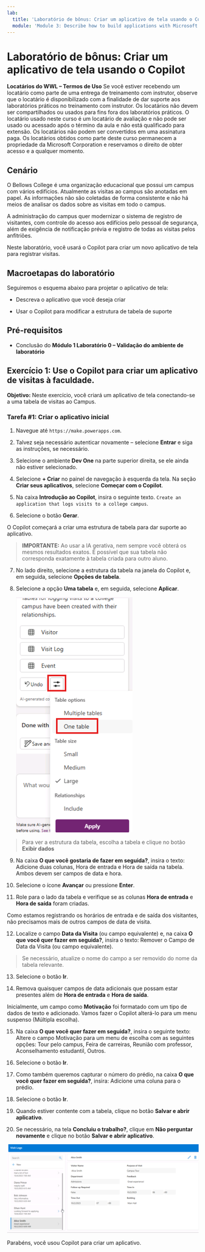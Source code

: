 ```yaml
---
lab:
  title: 'Laboratório de bônus: Criar um aplicativo de tela usando o Copilot'
  module: 'Module 3: Describe how to build applications with Microsoft Power Apps'
---
```


# Laboratório de bônus: Criar um aplicativo de tela usando o Copilot

**Locatários do WWL – Termos de Uso** Se você estiver recebendo um locatário como parte de uma entrega de treinamento com instrutor, observe que o locatário é disponibilizado com a finalidade de dar suporte aos laboratórios práticos no treinamento com instrutor. Os locatários não devem ser compartilhados ou usados para fins fora dos laboratórios práticos. O locatário usado neste curso é um locatário de avaliação e não pode ser usado ou acessado após o término da aula e não está qualificado para extensão. Os locatários não podem ser convertidos em uma assinatura paga. Os locatários obtidos como parte deste curso permanecem a propriedade da Microsoft Corporation e reservamos o direito de obter acesso e a qualquer momento. 

## Cenário

O Bellows College é uma organização educacional que possui um campus com vários edifícios. Atualmente as visitas ao campus são anotadas em papel. As informações não são coletadas de forma consistente e não há meios de analisar os dados sobre as visitas em todo o campus.

A administração do campus quer modernizar o sistema de registro de visitantes, com controle do acesso aos edifícios pelo pessoal de segurança, além de exigência de notificação prévia e registro de todas as visitas pelos anfitriões.

Neste laboratório, você usará o Copilot para criar um novo aplicativo de tela para registrar visitas. 

## Macroetapas do laboratório

Seguiremos o esquema abaixo para projetar o aplicativo de tela:

- Descreva o aplicativo que você deseja criar

- Usar o Copilot para modificar a estrutura de tabela de suporte

 ## Pré-requisitos

- Conclusão do **Módulo 1 Laboratório 0 – Validação do ambiente de laboratório**

## Exercício 1: Use o Copilot para criar um aplicativo de visitas à faculdade.

**Objetivo:** Neste exercício, você criará um aplicativo de tela conectando-se a uma tabela de visitas ao Campus.

### Tarefa \#1: Criar o aplicativo inicial

1. Navegue até `https://make.powerapps.com`.

2. Talvez seja necessário autenticar novamente – selecione **Entrar** e siga as instruções, se necessário.

3. Selecione o ambiente **Dev One** na parte superior direita, se ele ainda não estiver selecionado.

4. Selecione **+ Criar** no painel de navegação à esquerda da tela. Na seção **Criar seus aplicativos**, selecione **Começar com o Copilot**.

5. Na caixa **Introdução ao Copilot**, insira o seguinte texto. `Create an application that logs visits to a college campus`. 

6. Selecione o botão **Gerar**.

O Copilot começará a criar uma estrutura de tabela para dar suporte ao aplicativo. 

> **IMPORTANTE:** Ao usar a IA gerativa, nem sempre você obterá os mesmos resultados exatos. É possível que sua tabela não corresponda exatamente à tabela criada para outro aluno. 

7. No lado direito, selecione a estrutura da tabela na janela do Copilot e, em seguida, selecione **Opções de tabela**.

8. Selecione a opção **Uma tabela** e, em seguida, selecione **Aplicar**.
 
    ![Captura de tela da estrutura da tabela recém-criada](media/bonus-lab-tablestr.png)


> Para ver a estrutura da tabela, escolha a tabela e clique no botão **Exibir dados** 

9. Na caixa **O que você gostaria de fazer em seguida?**, insira o texto: Adicione duas colunas, Hora de entrada e Hora de saída na tabela. Ambos devem ser campos de data e hora. 

10. Selecione o ícone **Avançar** ou pressione **Enter**. 

11. Role para o lado da tabela e verifique se as colunas **Hora de entrada** e **Hora de saída** foram criadas. 

Como estamos registrando os horários de entrada e de saída dos visitantes, não precisamos mais de outros campos de data de visita. 

12. Localize o campo **Data da Visita** (ou campo equivalente) e, na caixa **O que você quer fazer em seguida?**, insira o texto: Remover o Campo de Data da Visita (ou campo equivalente). 

>Se necessário, atualize o nome do campo a ser removido do nome da tabela relevante.

13. Selecione o botão **Ir**. 

14. Remova quaisquer campos de data adicionais que possam estar presentes além de **Hora de entrada** e **Hora de saída**. 

Inicialmente, um campo como **Motivação** foi formatado com um tipo de dados de texto e adicionado. Vamos fazer o Copilot alterá-lo para um menu suspenso (Múltipla escolha). 

15. Na caixa **O que você quer fazer em seguida?**, insira o seguinte texto: Altere o campo Motivação para um menu de escolha com as seguintes opções: Tour pelo campus, Feira de carreiras, Reunião com professor, Aconselhamento estudantil, Outros. 

16. Selecione o botão **Ir**. 

17. Como também queremos capturar o número do prédio, na caixa **O que você quer fazer em seguida?**, insira: Adicione uma coluna para o prédio. 

18. Selecione o botão **Ir**. 

19. Quando estiver contente com a tabela, clique no botão **Salvar e abrir aplicativo**. 

20. Se necessário, na tela **Concluiu o trabalho?**, clique em **Não perguntar novamente** e clique no botão **Salvar e abrir aplicativo**. 

![Captura de tela do aplicativo que acabou de ser criado](media/bonus-lab-copilot-02.png)

Parabéns, você usou Copilot para criar um aplicativo. 

